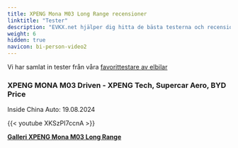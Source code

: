 ```yaml
---
title: XPENG Mona M03 Long Range recensioner
linktitle: "Tester"
description: "EVKX.net hjälper dig hitta de bästa testerna och recensionerna av denna modell."
weight: 6
hidden: true
navicon: bi-person-video2
---
```

Vi har samlat in tester från våra [favorittestare av elbilar](../../../../../guides/evreviewers/)

<div class="container text-center shadow p-2 pe-4 mb-5 bg-body-tertiary rounded border">
<h3>XPENG MONA M03 Driven - XPENG Tech, Supercar Aero, BYD Price</h3>
<p>Inside China Auto: 19.08.2024</p>

{{< youtube XKSzPI7ccnA >}}

</div>
<div class="mt-3 mb-3">
<a href="../gallery/" class="text-decoration-none text-black">
<strong><i class="bi-arrow-left"></i>Galleri  </strong>
</a>
<a href="../" class="text-decoration-none text-black float-end">
<strong>XPENG Mona M03 Long Range <i class="bi-arrow-right"></i></strong>
</a>
</div>
